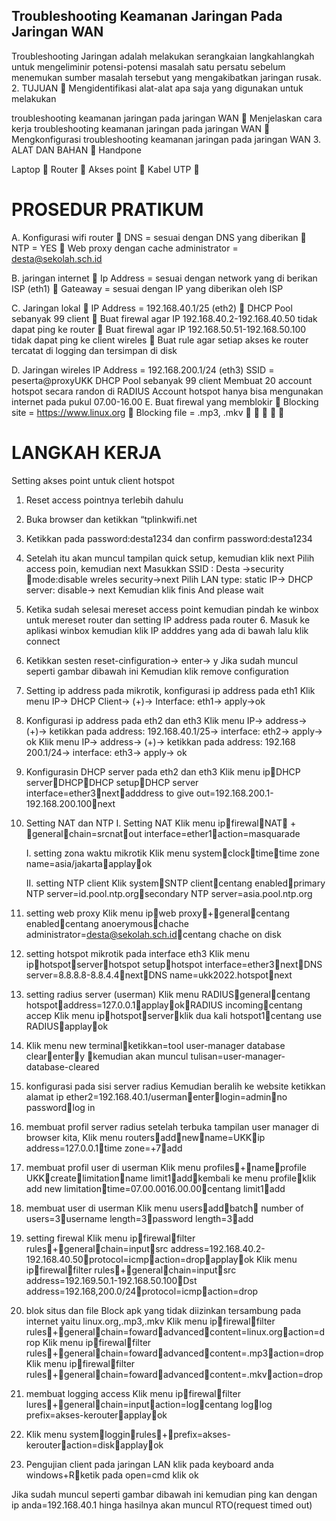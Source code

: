 ## Troubleshooting Keamanan Jaringan Pada Jaringan WAN
Troubleshooting Jaringan adalah melakukan serangkaian langkahlangkah untuk mengeliminir potensi-potensi masalah satu persatu sebelum menemukan sumber masalah tersebut yang mengakibatkan jaringan rusak. 2. TUJUAN  Mengidentifikasi alat-alat apa saja yang digunakan untuk melakukan

troubleshooting keamanan jaringan pada jaringan WAN  Menjelaskan cara kerja troubleshooting keamanan jaringan pada jaringan WAN  Mengkonfigurasi troubleshooting keamanan jaringan pada jaringan WAN 3. ALAT DAN BAHAN  Handpone

Laptop  Router  Akses point  Kabel UTP 

# PROSEDUR PRATIKUM
     
A. Konfigurasi wifi router  DNS = sesuai dengan DNS yang diberikan  NTP = YES  Web proxy dengan cache administrator = desta@sekolah.sch.id 
     
B. jaringan internet  Ip Address = sesuai dengan network yang di berikan ISP (eth1)  Gateaway = sesuai dengan IP yang diberikan oleh ISP 
    
C. Jaringan lokal  IP Address = 192.168.40.1/25 (eth2)  DHCP Pool sebanyak 99 client  Buat firewal agar IP 192.168.40.2-192.168.40.50 tidak dapat ping ke router  Buat firewal agar IP 192.168.50.51-192.168.50.100 tidak dapat ping ke client wireles  Buat rule agar setiap akses ke router tercatat di logging dan tersimpan di disk 
    
D. Jaringan wireles IP Address = 192.168.200.1/24 (eth3) SSID = peserta@proxyUKK DHCP Pool sebanyak 99 client Membuat 20 account hotspot secara randon di RADIUS Account hotspot hanya bisa mengunakan internet pada pukul 07.00-16.00 E. Buat firewal yang memblokir  Blocking site = https://www.linux.org  Blocking file = .mp3, .mkv     

# LANGKAH KERJA

Setting akses point untuk client hotspot 

1. Reset access pointnya terlebih dahulu
   
2. Buka browser dan ketikkan “tplinkwifi.net
  
3. Ketikkan pada password:desta1234 dan confirm password:desta1234

4. Setelah itu akan muncul tampilan quick setup, kemudian klik next
Pilih access poin, kemudian next
Masukkan SSID : Desta →security mode:disable wreles security→next
Pilih LAN type: static IP→ DHCP server: disable→ next
Kemudian klik finis
And please wait

5. Ketika sudah selesai mereset access point kemudian pindah ke winbox untuk mereset router dan setting IP address pada router 6. Masuk ke aplikasi winbox kemudian klik IP adddres yang ada di bawah lalu klik connect

6. Ketikkan sesten reset-cinfiguration→ enter→ y Jika sudah muncul seperti gambar dibawah ini Kemudian klik remove configuration

7. Setting ip address pada mikrotik, konfigurasi ip address pada eth1 Klik menu IP→ DHCP Client→ (+)→ Interface: eth1→ apply→ok

8. Konfigurasi ip address pada eth2 dan eth3 Klik menu IP→ address→ (+)→ ketikkan pada address: 192.168.40.1/25→ interface: eth2→ apply→ ok Klik menu IP→ address→ (+)→ ketikkan pada address: 192.168 200.1/24→ interface: eth3→ apply→ ok

9. Konfigurasin DHCP server pada eth2 dan eth3 Klik menu ipDHCP serverDHCPDHCP setupDHCP server interface=ether3nextadddress to give out=192.168.200.1-192.168.200.100next

10. Setting NAT dan NTP I. Setting NAT Klik menu ipfirewalNAT + generalchain=srcnatout interface=ether1action=masquarade

       I. setting zona waktu mikrotik Klik menu systemclocktimetime zone name=asia/jakartaapplayok

      II. setting NTP client Klik systemSNTP clientcentang enabledprimary NTP server=id.pool.ntp.orgsecondary NTP server=asia.pool.ntp.org

11. setting web proxy Klik menu ipweb proxy+generalcentang enabledcentang anoerymouschache administrator=desta@sekolah.sch.idcentang chache on disk

12. setting hotspot mikrotik pada interface eth3 Klik menu iphotspotserverhotspot setuphotspot interface=ether3nextDNS server=8.8.8.8-8.8.4.4nextDNS name=ukk2022.hotspotnext

13. setting radius server (userman) Klik menu RADIUSgeneralcentang hotspotaddress=127.0.0.1applayokRADIUS incomingcentang accep Klik menu iphotspotserverklik dua kali hotspot1centang use RADIUSapplayok

14. Klik menu new terminalketikkan=tool user-manager database clearentery kemudian akan muncul tulisan=user-manager-database-cleared

15. konfigurasi pada sisi server radius Kemudian beralih ke website ketikkan alamat ip ether2=192.168.40.1/usermanenterlogin=adminno passwordlog in

16. membuat profil server radius setelah terbuka tampilan user manager di browser kita, Klik menu routersaddnewname=UKKip address=127.0.0.1time zone=+7add

17. membuat profil user di userman Klik menu profiles+nameprofile UKKcreatelimitationname limit1addkembali ke menu profileklik add new limitationtime=07.00.0016.00.00centang limit1add

18. membuat user di userman Klik menu usersaddbatch number of users=3username length=3password length=3add

19. setting firewal Klik menu ipfirewalfilter rules+generalchain=inputsrc address=192.168.40.2-192.168.40.50protocol=icmpaction=dropapplayok Klik menu ipfirewalfilter rules+generalchain=inputsrc address=192.169.50.1-192.168.50.100Dst address=192.168,200.0/24protocol=icmpaction=drop

21. blok situs dan file Block apk yang tidak diizinkan tersambung pada internet yaitu linux.org,.mp3,.mkv Klik menu ipfirewalfilter rules+generalchain=fowardadvancedcontent=linux.orgaction=drop Klik menu ipfirewalfilter rules+generalchain=fowardadvancedcontent=.mp3action=drop Klik menu ipfirewalfilter rules+generalchain=fowardadvancedcontent=.mkvaction=drop

22. membuat logging access Klik menu ipfirewalfilter lures+generalchain=inputaction=logcentang loglog prefix=akses-kerouterapplayok

23. Klik menu systemlogginrules+prefix=akses-kerouteraction=diskapplayok

24. Pengujian client pada jaringan LAN klik pada keyboard anda windows+Rketik pada open=cmd klik ok

Jika sudah muncul seperti gambar dibawah ini kemudian ping kan dengan ip anda=192.168.40.1 hinga hasilnya akan muncul RTO(request timed out)
